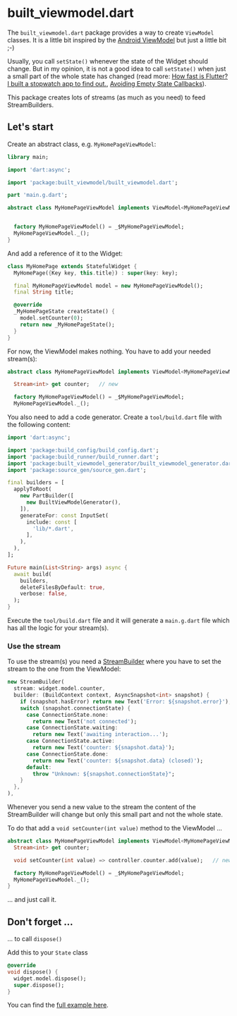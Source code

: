 # built_viewmodel.dart

The `built_viewmodel.dart` package provides a way to create `ViewModel` classes. 
It is a little bit inspired by the [Android ViewModel](https://developer.android.com/topic/libraries/architecture/viewmodel.html) but just a little bit ;-)

Usually, you call `setState()` whenever the state of the Widget should change. 
But in my opinion, it is not a good idea to call `setState()` when just a small part of the whole state has changed
(read more: [How fast is Flutter? I built a stopwatch app to find out.](https://medium.freecodecamp.org/how-fast-is-flutter-i-built-a-stopwatch-app-to-find-out),
[Avoiding Empty State Callbacks](https://medium.com/@mehmetf_71205/setting-the-state)).

This package creates lots of streams (as much as you need) to feed StreamBuilders.


## Let's start

Create an abstract class, e.g. `MyHomePageViewModel`:


```dart
library main;

import 'dart:async';

import 'package:built_viewmodel/built_viewmodel.dart';

part 'main.g.dart';

abstract class MyHomePageViewModel implements ViewModel<MyHomePageViewModelController> {


  factory MyHomePageViewModel() = _$MyHomePageViewModel;
  MyHomePageViewModel._();
}
```

And add a reference of it to the Widget:

```dart
class MyHomePage extends StatefulWidget {
  MyHomePage({Key key, this.title}) : super(key: key);

  final MyHomePageViewModel model = new MyHomePageViewModel();
  final String title;

  @override
  _MyHomePageState createState() {
    model.setCounter(0);
    return new _MyHomePageState();
  }
}
```


For now, the ViewModel makes nothing. You have to add your needed stream(s):

```dart
abstract class MyHomePageViewModel implements ViewModel<MyHomePageViewModelController> {

  Stream<int> get counter;   // new

  factory MyHomePageViewModel() = _$MyHomePageViewModel;
  MyHomePageViewModel._();
```

You also need to add a code generator. Create a `tool/build.dart` file with the following content:

```dart
import 'dart:async';

import 'package:build_config/build_config.dart';
import 'package:build_runner/build_runner.dart';
import 'package:built_viewmodel_generator/built_viewmodel_generator.dart';
import 'package:source_gen/source_gen.dart';

final builders = [
  applyToRoot(
    new PartBuilder([
      new BuiltViewModelGenerator(),
    ]),
    generateFor: const InputSet(
      include: const [
        'lib/*.dart',
      ],
    ),
  ),
];

Future main(List<String> args) async {
  await build(
    builders,
    deleteFilesByDefault: true,
    verbose: false,
  );
}
```

Execute the `tool/build.dart` file and it will generate a `main.g.dart` file which has all the logic for your stream(s). 

### Use the stream

To use the stream(s) you need a [StreamBuilder](https://docs.flutter.io/flutter/widgets/StreamBuilder-class.html) 
where you have to set the stream to the one from the ViewModel:

```dart
new StreamBuilder(
  stream: widget.model.counter,
  builder: (BuildContext context, AsyncSnapshot<int> snapshot) {
    if (snapshot.hasError) return new Text('Error: ${snapshot.error}');
    switch (snapshot.connectionState) {
      case ConnectionState.none:
        return new Text('not connected');
      case ConnectionState.waiting:
        return new Text('awaiting interaction...');
      case ConnectionState.active:
        return new Text('counter: ${snapshot.data}');
      case ConnectionState.done:
        return new Text('counter: ${snapshot.data} (closed)');
      default:
        throw "Unknown: ${snapshot.connectionState}";
    }
  },
),
```

Whenever you send a new value to the stream the content of the StreamBuilder will change 
but only this small part and not the whole state.

To do that add a `void setCounter(int value)` method to the ViewModel ...

```dart
abstract class MyHomePageViewModel implements ViewModel<MyHomePageViewModelController> {
  Stream<int> get counter;

  void setCounter(int value) => controller.counter.add(value);   // new

  factory MyHomePageViewModel() = _$MyHomePageViewModel;
  MyHomePageViewModel._();
}
```

... and just call it.

## Don't forget ...

... to call `dispose()` 

Add this to your `State` class

```dart
@override
void dispose() {
  widget.model.dispose();
  super.dispose();
}
```

You can find the [full example here](https://github.com/the4thfloor/built_viewmodel.dart/blob/master/example/lib/main.dart).
